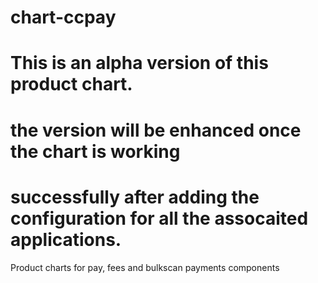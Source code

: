 # chart-ccpay
# This is an alpha version of this product chart.
# the version will be enhanced once the chart is working
# successfully after adding the configuration for all the assocaited applications.
Product charts for pay, fees and bulkscan payments components

